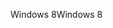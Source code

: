 <span data-ttu-id="e30a2-101">Windows 8</span><span class="sxs-lookup"><span data-stu-id="e30a2-101">Windows 8</span></span>